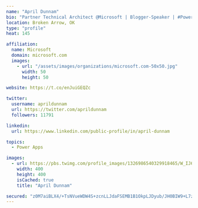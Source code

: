 ```yaml
---
name: "April Dunnam"
bio: "Partner Technical Architect @Microsoft | Blogger-Speaker | #PowerApps, #PowerAutomate, #Office365, #SharePoint | #WIT | #Karaoke Queen"
location: Broken Arrow, OK
type: "profile"
heat: 145

affiliation:
  name: Microsoft
  domain: microsoft.com
  images:
    - url: "/assets/images/organizations/microsoft.com-50x50.jpg"
      width: 50
      height: 50

website: https://t.co/enJuiGEQZc

twitter:
  username: aprildunnam
  url: https://twitter.com/aprildunnam
  followers: 11791

linkedin:
  url: https://www.linkedin.com/public-profile/in/april-dunnam

topics:
  - Power Apps

images:
  - url: https://pbs.twimg.com/profile_images/1326986540329918465/W_IJ6Ih2_400x400.jpg
    width: 400
    height: 400
    isCached: true
    title: "April Dunnam"

secured: "z0M7aiBLX4/+TsNVueWDW4S+zcnLLJdaFSEMB1B1OkpLJDyub/JH0BIW9+L7z1mvPFD9qljWIUol9RNlvE+RP85xMcE+8sUbvGCLyowpbFb4OQmkS7jXADN5Tck6a2cosw4rDErH9cSOfxh0qSncMVMTwhswFbcVN9HL1NEJrfC08+lV9VcQfcv9ZZrYqBB5XNVtitt5a67dg0VsUlgHg+2lQrllWCVArs7ojGaeY2UeyUk+IvLcl03uqoxxgvCqEyqqeUWZSeH8j1HJs9kVzxeoenNYaQ71/WEeBmSQLq2wyShqPXGh3SBYPpsOIJGl1hdidKrbZZySf4JUSjKvVGsbKQ3JYyUzmk83JaAMvWV0YbMSvKPE75yro0XHei42STU59o4ZWLz2kU8vd2/q2hAH/HhH7hgeeLX+CrZHOcQ=;QTuf1Igj/6gbl8kmvJRoGg=="
---
```


